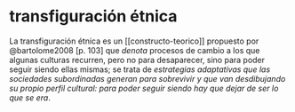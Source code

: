 # transfiguración étnica
La transfiguración étnica es un [[constructo-teorico]] propuesto por @bartolome2008  [p. 103] que *denota* procesos de cambio a los que algunas culturas recurren, pero no para desaparecer, sino para poder seguir siendo ellas mismas; se trata de *estrategias adaptativas que las sociedades subordinadas generan para sobrevivir y que van desdibujando su propio perfil cultural: para poder seguir siendo hay que dejar de ser lo que se era*.

<!-- Esto puede dar pie a una escala de tipos de interacción asimétrica entre culturas: que podría ir, tentativamente, del etnocidio a la transfiguración, y de ahí a la "retroaculturación" (el proceso por el que la cultura subordinada influye estructuralmente en la dominante), piensa en la *mayización* de los españoles en Yucatán durante la conquista -->